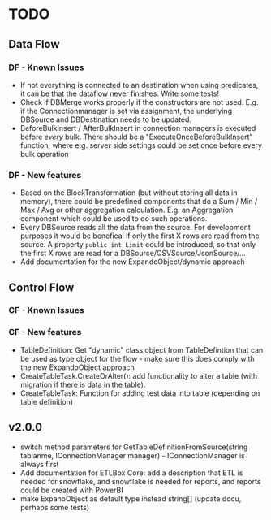 # TODO

## Data Flow

### DF - Known Issues

- If not everything is connected to an destination when using predicates, it can be that the dataflow never finishes. Write some tests!
- Check if DBMerge works properly if the constructors are not used. E.g. if the Connectionmanager is set via assignment, the underlying DBSource and DBDestination needs to be  updated.
- BeforeBulkInsert / AfterBulkInsert in connection managers is executed before *every* bulk. There should be a "ExecuteOnceBeforeBulkInsert" function, where e.g. server side settings could be set once before every bulk operation

### DF - New features

- Based on the BlockTransformation (but without storing all data in memory), there could be predefined components that do a Sum / Min / Max / Avg or other
aggregation calculation. E.g. an Aggregation component which could be used to do such operations.
- Every DBSource reads all the data from the source. For development purposes it would be benefical if only the first X rows are read from the source. A property 
`public int Limit` could be introduced, so that only the first X rows are read for a DBSource/CSVSource/JsonSource/...
- Add documentation for the new ExpandoObject/dynamic approach

## Control Flow

### CF - Known Issues

### CF - New features

- TableDefinition: Get "dynamic" class object from TableDefintion that can be used as type object for the flow - make sure this 
does comply with the new ExpandoObject approach
- CreateTableTask.CreateOrAlter(): add functionality to alter a table (with migration if there is data in the table).
- CreateTableTask: Function for adding test data into table (depending on table definition)

## v2.0.0
- switch method parameters for GetTableDefinitionFromSource(string tablanme, IConnectionManager manager) - IConnectionManager is always first
- Add documentation for ETLBox Core: add a description that ETL is needed for snowflake, and snowflake is needed for reports, and reports could be created with PowerBI
- make ExpanoObject as default type instead string[] (update docu, perhaps some tests)